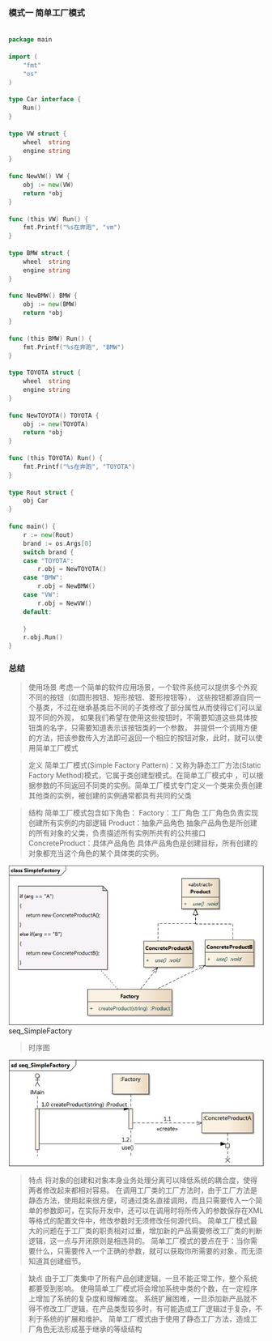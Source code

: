 ### 模式一 简单工厂模式

```go

package main

import (
	"fmt"
	"os"
)

type Car interface {
	Run()
}

type VW struct {
	wheel  string
	engine string
}

func NewVW() VW {
	obj := new(VW)
	return *obj
}

func (this VW) Run() {
	fmt.Printf("%s在奔跑", "vm")
}

type BMW struct {
	wheel  string
	engine string
}

func NewBMW() BMW {
	obj := new(BMW)
	return *obj
}

func (this BMW) Run() {
	fmt.Printf("%s在奔跑", "BMW")
}

type TOYOTA struct {
	wheel  string
	engine string
}

func NewTOYOTA() TOYOTA {
	obj := new(TOYOTA)
	return *obj
}

func (this TOYOTA) Run() {
	fmt.Printf("%s在奔跑", "TOYOTA")
}

type Rout struct {
	obj Car
}

func main() {
	r := new(Rout)
	brand := os.Args[0]
	switch brand {
	case "TOYOTA":
		r.obj = NewTOYOTA()
	case "BMW":
		r.obj = NewBMW()
	case "VW":
		r.obj = NewVW()
	default:

	}
	r.obj.Run()
}
```

### 总结

>使用场景
考虑一个简单的软件应用场景，一个软件系统可以提供多个外观不同的按钮（如圆形按钮、矩形按钮、菱形按钮等）， 
这些按钮都源自同一个基类，不过在继承基类后不同的子类修改了部分属性从而使得它们可以呈现不同的外观，
如果我们希望在使用这些按钮时，不需要知道这些具体按钮类的名字，只需要知道表示该按钮类的一个参数，
并提供一个调用方便的方法，把该参数传入方法即可返回一个相应的按钮对象，此时，就可以使用简单工厂模式

>定义
简单工厂模式(Simple Factory Pattern)：又称为静态工厂方法(Static Factory Method)模式，它属于类创建型模式。在简单工厂模式中
，可以根据参数的不同返回不同类的实例。简单工厂模式专门定义一个类来负责创建其他类的实例，被创建的实例通常都具有共同的父类

>结构
简单工厂模式包含如下角色：
Factory：工厂角色
工厂角色负责实现创建所有实例的内部逻辑
Product：抽象产品角色
抽象产品角色是所创建的所有对象的父类，负责描述所有实例所共有的公共接口
ConcreteProduct：具体产品角色
具体产品角色是创建目标，所有创建的对象都充当这个角色的某个具体类的实例。

![](https://github.com/developersPHP/design-patterns-go/blob/master/images/SimpleFactory.jpg)
seq_SimpleFactory
>时序图

![](https://github.com/developersPHP/design-patterns-go/blob/master/images/seq_SimpleFactory.jpg)

>特点
将对象的创建和对象本身业务处理分离可以降低系统的耦合度，使得两者修改起来都相对容易。
在调用工厂类的工厂方法时，由于工厂方法是静态方法，使用起来很方便，可通过类名直接调用，而且只需要传入一个简单的参数即可，在实际开发中，还可以在调用时将所传入的参数保存在XML等格式的配置文件中，修改参数时无须修改任何源代码。
简单工厂模式最大的问题在于工厂类的职责相对过重，增加新的产品需要修改工厂类的判断逻辑，这一点与开闭原则是相违背的。
简单工厂模式的要点在于：当你需要什么，只需要传入一个正确的参数，就可以获取你所需要的对象，而无须知道其创建细节。

>缺点
由于工厂类集中了所有产品创建逻辑，一旦不能正常工作，整个系统都要受到影响。
使用简单工厂模式将会增加系统中类的个数，在一定程序上增加了系统的复杂度和理解难度。
系统扩展困难，一旦添加新产品就不得不修改工厂逻辑，在产品类型较多时，有可能造成工厂逻辑过于复杂，不利于系统的扩展和维护。
简单工厂模式由于使用了静态工厂方法，造成工厂角色无法形成基于继承的等级结构

